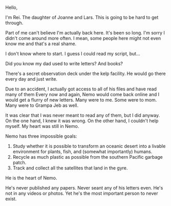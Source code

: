 Hello,

I'm Rei.
The daughter of Joanne and Lars.
This is going to be hard to get through.

Part of me can't believe I'm actually back here.
It's been so long.
I'm sorry I didn't come around more often.
I mean, some people here might not even know me and that's a real shame.

I don't know where to start.
I guess I could read my script, but...

Did you know my dad used to write letters?
And books?

There's a secret observation deck under the kelp facility.
He would go there every day and just write.

Due to an accident, I actually got access to all of his files and have read many of them
Every now and again, Nemo would come back online and I would get a flurry of new letters.
Many were to me.
Some were to mom.
Many were to Grampa Jeb as well.

It was clear that I was never meant to read any of them, but I did anyway.
On the one hand, I knew it was wrong.
On the other hand, I couldn't help myself.
My heart was still in Nemo.
 
Nemo has three impossible goals:
1. Study whether it is possible to transform an oceanic desert into a livable environment for plants, fish, and (somewhat importantly) humans.
2. Recycle as much plastic as possible from the southern Pacific garbage patch.
3. Track and collect all the satellites that land in the gyre.

He is the heart of Nemo.

He's never published any papers.
Never seant any of his letters even.
He's not in any videos or photos.
Yet he's the most important person to never exist.

